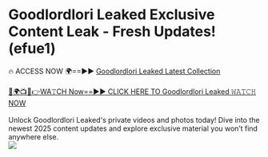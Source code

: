 # Goodlordlori Leaked Exclusive Content Leak - Fresh Updates! (efue1)

🔥 ACCESS NOW 🌍==►► <a href="https://tinyurl.com/kvy9nzfs" rel="nofollow">Goodlordlori Leaked Latest Collection</a>
<br><br>
[🔴🌍📺📱👉WA𝚃CH Now==►► CLICK HERE TO Goodlordlori Leaked 𝚆𝙰𝚃𝙲𝙷 NOW](https://tinyurl.com/kvy9nzfs)
<br><br>
Unlock Goodlordlori Leaked's private videos and photos today! Dive into the newest 2025 content updates and explore exclusive material you won’t find anywhere else.
<br>
<a href="https://tinyurl.com/kvy9nzfs" rel="nofollow" data-target="animated-image.originalLink"><img src="https://camo.githubusercontent.com/8a4f000d20f83aca3bf7ec5f350d767afa0574a8a352519fd8cfa583a6f93a33/68747470733a2f2f692e696d6775722e636f6d2f644a486b345a712e676966" data-canonical-src="https://i.imgur.com/dJHk4Zq.gif" style="max-width: 100%; display: inline-block;" data-target="animated-image.originalImage"></a>
<br>

